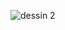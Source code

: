 ![dessin 2](https://user-images.githubusercontent.com/69793084/236804753-8ce87dbb-92a2-4d5b-bfe1-47aa6d3533ab.png)

